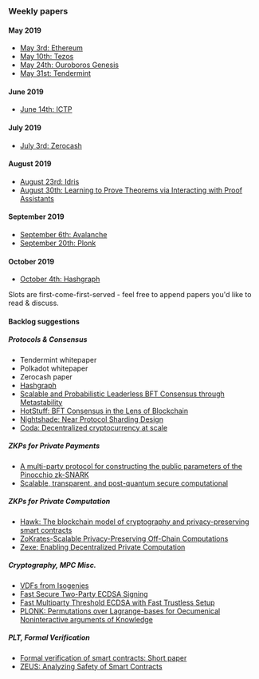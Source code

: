 ### Weekly papers

#### May 2019

- [May 3rd: Ethereum](./2019-05-03-ethereum)
- [May 10th: Tezos](./2019-05-10-tezos)
- [May 24th: Ouroboros Genesis](./2019-05-24-ouroboros-genesis)
- [May 31st: Tendermint](./2019-05-31-tendermint)

#### June 2019

- [June 14th: ICTP](./2019-06-14-ictp)

#### July 2019

- [July 3rd: Zerocash](./2019-07-03-zerocash)

#### August 2019

- [August 23rd: Idris](./2019-08-23-idris)
- [August 30th: Learning to Prove Theorems via Interacting with Proof Assistants](./2019-08-30-learning-to-prove)

#### September 2019
- [September 6th: Avalanche](./2019-09-06-avalanche)
- [September 20th: Plonk](./2019-09-20-plonk)


#### October 2019
- [October 4th: Hashgraph](./2019-10-04-hashgraph)

Slots are first-come-first-served - feel free to append papers you'd like to read & discuss.

#### Backlog suggestions

##### Protocols & Consensus
- Tendermint whitepaper
- Polkadot whitepaper
- Zerocash paper
- [Hashgraph](https://www.swirlds.com/downloads/SWIRLDS-TR-2016-01.pdf)
- [Scalable and Probabilistic Leaderless BFT Consensus through Metastability](https://arxiv.org/pdf/1906.08936.pdf)
- [HotStuff: BFT Consensus in the Lens of Blockchain](https://arxiv.org/pdf/1803.05069.pdf)
- [Nightshade: Near Protocol Sharding Design](https://nearprotocol.com/downloads/Nightshade.pdf)
- [Coda: Decentralized cryptocurrency at scale](https://cdn.codaprotocol.com/v2/static/coda-whitepaper-05-10-2018-0.pdf)

##### ZKPs for Private Payments
- [A multi-party protocol for constructing the public parameters of the Pinocchio zk-SNARK](http://fc18.ifca.ai/bitcoin/papers/bitcoin18-full1.pdf)
- [Scalable, transparent, and post-quantum secure computational](https://eprint.iacr.org/2018/046.pdf)

##### ZKPs for Private Computation
- [Hawk: The blockchain model of cryptography and privacy-preserving smart contracts](https://user.eng.umd.edu/~cpap/published/hawk.pdf)
- [ZoKrates-Scalable Privacy-Preserving Off-Chain Computations](https://pdfs.semanticscholar.org/5deb/712688f1dc0b389caeb3ffbb972333868741.pdf) 
- [Zexe: Enabling Decentralized Private Computation](https://eprint.iacr.org/2018/962.pdf)

##### Cryptography, MPC Misc.
- [VDFs from Isogenies](https://eprint.iacr.org/2019/166.pdf)
- [Fast Secure Two-Party ECDSA Signing](https://eprint.iacr.org/2017/552.pdf)
- [Fast Multiparty Threshold ECDSA with Fast Trustless Setup](https://eprint.iacr.org/2019/114.pdf)
- [PLONK: Permutations over Lagrange-bases for Oecumenical Noninteractive arguments of Knowledge](https://eprint.iacr.org/2019/953.pdf)

##### PLT, Formal Verification
- [Formal verification of smart contracts: Short paper](https://dl.acm.org/ft_gateway.cfm?id=2993611&type=pdf)
- [ZEUS: Analyzing Safety of Smart Contracts](http://pages.cpsc.ucalgary.ca/~joel.reardon/blockchain/readings/ndss2018_09-1_Kalra_paper.pdf)